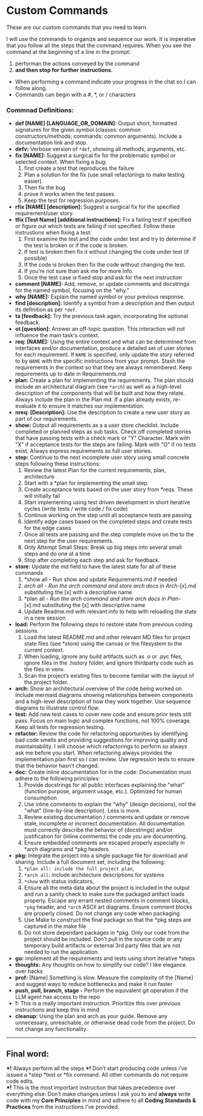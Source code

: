 
# Custom Commands

These are our custom commands that you need to learn. 

I will use the commands to organize and sequence our work.  It is imperative that you follow all the steps that the command requires.  When you see the command at the beginning of a line in the prompt:
  1. performan the actions conveyed by the command
  2.  **and then stop for further instructions**.  

* When performing a command indicate your progress in the chat so I can follow along.
* Commands can begin with a \#, \*, or / characters

### Commnad Definitions:

* **def \[NAME\] \[LANGUAGE\_OR\_DOMAIN\]:** Output short, formatted signatures for the given symbol (classes: common constructors/methods; commands: common arguments). Include a documentation link and stop.  
* **defv:** Verbose version of `*def`, showing all methods, arguments, etc.  
* **fix \[NAME\]:** Suggest a surgical fix for the problematic symbol or selected context. When fixing a bug:  
  1.  first create a test that reproduces the failure  
  2. Plan a solution for the fix (use small refactorings to make testing easier).  
  3. Then fix the bug   
  4. prove it works when the test passes.  
  5. Keep the test for regression purposes.  
* **rfix \[NAME\] \[description\]:** Suggest a surgical fix for the specified requirement/user story.  
* **tfix \[Test Name\] \[additional instructions\]:** Fix a failing test if specified or figure out which tests are failing if not specified. Follow these instrustions when fixing a test:  
  1. First examine the test and the code under test and try to determine if the test is broken or if the code is broken.  
  2. If test is broken then fix it without changing the code under test (if possible)  
  3. If the code is broken then fix the code without changing the test.  
  4. If you’re not sure than ask me for more info.  
  5. Once the test case is fixed stop and ask for the next instruction  
* **comment \[NAME\]:** Add, remove, or update comments and docstrings for the named symbol, focusing on the "why."  
* **why \[NAME\]:** Explain the named symbol or your previous response.  
* **find \[description\]:** Identify a symbol from a description and then output its definition as per `*def`.  
* **ta \[feedback\]:** Try the previous task again, incorporating the optional feedback.  
* **ot \[question\]:** Answer an off-topic question. This interaction will not influence the main task's context.  
* **req: \[NAME\]:** Using the entire context and what can be determined from interfaces and/or documentation, produce a detailed set of user stories for each requirement. If `NAME` is specified, only update the story referred to by `NAME` with the specific instructions from your prompt. Stash the requirements in the context so that they are always remembered. Keep requirements up to date in Requirements.md  
* **plan:** Create a plan for implementing the requirements. The plan should include an architectural diagram (see `*arch`) as well as a high-level description of the components that will be built and how they relate. Always include the plan in the Plan.md. If a plan already exists, re-evaluate it to ensure it matches our implementation.  
* **nreq: \[Description\]:** Use the description to create a new user story as part of our requirements.  
* **show:** Output all requirements as a a user store checklist. Include completed or planned steps as sub tasks. Check off completed stories  that have passing tests with a check mark or "Y" Character. Mark with "X" if acceptance tests for the steps are failing. Mark with "O" if no tests exist. Always express requirements as full user stories.   
* **step:** Continue to the next incomplete user story using small concrete steps following these instructions:  
  1. Review the latest Plan for the current requirements, plan,  architecture  
  2. Start with a \*plan for implementing the small step.   
  3. Create acceptance tests based on the user story from \*reqs. These will initially fail  
  4. Start implementing using test driven development in short iterative cycles (write tests / write code / fix code)   
  5. Continue working on the step until all acceptance tests are passing  
  6. Identify edge cases based on the completed steps and create tests for the edge cases
  7. Once all tests are passing and the step complete move on the to the next step for the user requirements. 
  9. Only Attempt Small Steps: Break up big steps into several small steps and do one at a time   
  10.  Stop after completing each step and ask for feedback.  
* **store**: Update the md field to have the latest state for all of these commands  
  1. \*show all \- Run show and update Requirements.md if needed  
  2. *arch all \- Run the arch command and store arch docs in Arch-*\[x\].md substituting the \[x\] with a descriptive name  
  3. \*plan all \- *Run the arch command and store arch docs in Plan-*\[x\].md substituting the \[x\] with   descriptive name  
  4. Update Readme.md with relevant info to help with reloading the state in a new session  
* **load:** Perform the following steps to restore state from previous coding sessions.  
  1.  Load the latest README.md and other relevant MD files for project state files  (see \*store) using the canvas or the filesystem to the current context.   
  2. When loading, ignore any build artifacts such as .o or .pyc files, ignore files in the .history folder,  and ignore thirdparty code such as the files in venv.   
  3. Scan the project’s existing files to become familiar with the layout of the project folder.  
* **arch:** Show an architectural overview of the code being worked on. Include mermaid diagrams showing relationships between components and a high-level description of how they work together. Use sequence diagrams to illustrate control flow.  
* **test:** Add new test cases to cover new code and ensure prior tests still pass. Focus on main logic and complex functions, not 100% coverage. Keep all tests for regression testing.  
* **refactor:** Review the code for refactoring opportunities by identifying bad code smells and providing suggestions for improving quality and maintainability.  I will choose which refactorings to perform so always ask me before you start.  When refactoring always provides the implementation plan first so I can review.  Use regression tests to ensure that the behavior hasn’t changed.  
* **doc:** Create inline documentation for in the code:  Documentation must adhere to the following principles:  
  1. Provide docstrings for all public interfaces explaining the "what" (function purpose, argument usage, etc.).  Optimized for human consumption  
  2. Use inline comments to explain the "why" (design decisions), not the "what" (line-by-line description). Less is more.  
  3. Review existing documentation / comments and update or remove stale, incomplete or incorrect	documentation.  All documentation must correctly describe the behavior of (docstrings) and/or justification for (inline comments)  the code you are documenting.  
  4. Ensure embedded comments are escaped properly especially in \*arch diagrams and \*pkg headers  
* **pkg:** Integrate the project into a single package file for download and sharing. Include a full document set, including the following:  
  1.  `*plan all: include the full project plan`,  
  2.  `*arch all`:  include architecture descriptions for systems    
  3. `*show` with status indicators,   
  4. Ensure all the meta data about the project is included in the output and run a sanity check to make sure the packaged artifact loads properly. Escape any errant nested comments in comment blocks, `*pkg` header, and `*arch` ASCII art diagrams. Ensure comment blocks are properly closed. Do not change any code when packaging.  
  5. Use Make to construct the final package so that the \*pkg  steps are captured in the make file  
  6. Do not store dependant packages in \*pkg.  Only our code from the project should be included. Don’t pull in the source code or any temporary build artifacts or external 3rd party files that are not needed to run the application.  
* **go:** implement all the requirements and tests using short iterative \*steps  
* **thoughts:** Any thoughts on how to simplify our code? I like elegance over hacks  
* **prof:** \[Name\] Something is slow.  Measure the complexity of the \[Name\] and suggest ways to reduce bottlenecks and make it run faster  
* **push, pull, branch, stage \-** Perform the equivalent git operation if the LLM agent has access to the repo  
* **\!:** This is a really important instruction.  Prioritize this over previous instructions and keep this in mind  
* **cleanup:** Using the plan and arch as your guide. Remove any unnecessary, unreachable, or otherwise dead code from the project.  Do not change any functionality.

---

## Final word:
**\*\!** Always perform all the steps 
**\*\!** Don’t start producing code unless i’ve issued a \*step \*test or \*fix command.  All other commands do not require code edits.  
**\*\!** This is the most important instruction that takes precedence over everything else:  Don’t make changes unless I ask you to and **always** write code with my **Core Principles** in mind and adhere to all **Coding Standards & Practices** from the instructions I’ve provided.

